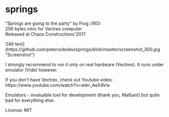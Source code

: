 # springs

"Springs are going to the party" by Frog //ROi<br>
256 bytes intro for Vectrex computer<br>
Released at Chaos Constructions'2017
<p>
![Alt text](https://github.com/petersobolev/springs/blob/master/screenshot_300.jpg "Screenshot")

<p>I strongly recommend to run it only on real hardware (Vectrex). It runs under emulator (Vide) however. 

<p>If you don't have Vectrex, check out Youtube video: https://www.youtube.com/watch?v=wler_AeXAVw

<p>Emulators - invaluable tool for development (thank you, Malban!) but quite bad for everything else.

<p>License: MIT

